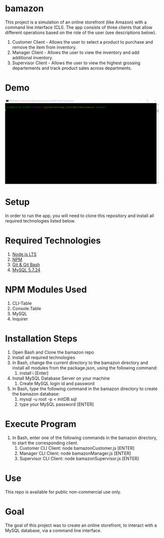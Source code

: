 # bamazon
This project is a simulation of an online storefront (like Amazon) with a command line interface (CLI).  The app consists of three clients that allow different operations based on the role of the user (see descriptions below).
1. Customer Client - Allows the user to select a product to purchase and remove the item from inventory.
1. Manager Client - Allows the user to view the inventory and add additional inventory.
1. Supervisor Client - Allows the user to view the highest grossing departements and track product sales across departments.
# Demo
![Bamazon Demo](./images/bamazon_demo.gif)<br/>
# Setup
In order to run the app, you will need to clone this repository and install all required technologies listed below.
# Required Technologies
1. [Node.js LTS](https://nodejs.org/en/)<br/>
2. [NPM](https://www.npmjs.com/get-npm)<br/>
3. [Git & Git Bash](https://git-scm.com/downloads)<br/>
4. [MySQL 5.7.24](https://dev.mysql.com/downloads/installer/)<br/>
# NPM Modules Used
1. CLI-Table
2. Console.Table
3. MySQL
4. Inquirer
# Installation Steps
1. Open Bash and Clone the bamazon repo
2. Install all required technologies
3. In Bash, change the current directory to the bamazon directory and install all modules from the package.json, using the following command:
    1. install i [Enter]  
4. Install MySQL Database Server on your machine
    1. Create MySQL login id and password
5. In Bash, type the following command in the bamazon directory to create the bamazon database:
    1. mysql -u root -p < initDB.sql
    2. type your MySQL password [ENTER]
# Execute Program
1. In Bash, enter one of the following commands in the bamazon directory, to start the corresponding client.
    1. Customer CLI Client: node bamazonCustomer.js [ENTER]
    2. Manager CLI Client: node bamazonManager.js [ENTER]
    3. Supervisor CLI Client: node bamazonSupervisor.js [ENTER]
# Use
This repo is available for public non-commercial use only.
# Goal
The goal of this project was to create an online storefront, to interact with a MySQL database, via a command line interface.  